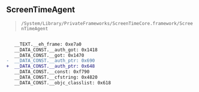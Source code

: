 ## ScreenTimeAgent

> `/System/Library/PrivateFrameworks/ScreenTimeCore.framework/ScreenTimeAgent`

```diff

   __TEXT.__eh_frame: 0xe7a0
   __DATA_CONST.__auth_got: 0x1418
   __DATA_CONST.__got: 0x1470
-  __DATA_CONST.__auth_ptr: 0x690
+  __DATA_CONST.__auth_ptr: 0x648
   __DATA_CONST.__const: 0xf790
   __DATA_CONST.__cfstring: 0x4820
   __DATA_CONST.__objc_classlist: 0x618

```
